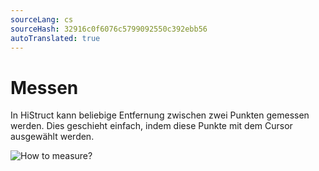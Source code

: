 ```yaml
---
sourceLang: cs
sourceHash: 32916c0f6076c5799092550c392ebb56
autoTranslated: true
---
```


# Messen

In HiStruct kann beliebige Entfernung zwischen zwei Punkten gemessen werden. Dies geschieht einfach, indem diese Punkte mit dem Cursor ausgewählt werden.

![How to measure?](img/measureTool.gif)